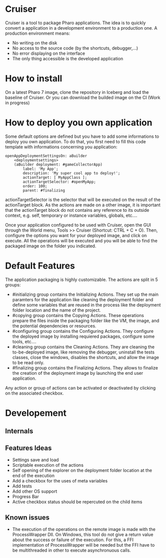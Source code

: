 # Cruiser

Cruiser is a tool to package Pharo applications.
The idea is to quickly convert a application in a development environment to a production one.
A production environment means:
- No writing on the disk
- No access to the source code (by the shortcuts, debugger,...)
- No error displaying on the interface
- The only thing accessible is the developed application 

# How to install

On a latest Pharo 7 image, clone the repository in Iceberg and load the baseline of Cruiser.
Or you can download the builded image on the CI (Work in progress)

# How to deploy you own application

Some default options are defined but you have to add some informations to deploy you own application. To do that, you first need to fill this code template with informations concerning you application:

```
openAppDeploymentSettingsOn: aBuilder
	<deploymentsettings>
	(aBuilder deployment: #gameCollectorApp)
		label: 'My App';
		description: 'My super cool app to deploy!';
		actionTarget: [ MyAppClass ];
		actionTargetSelector: #openMyApp;
		order: 100;
		parent: #finalizing 
```

actionTargetSelector is the selector that will be executed on the result of the actionTarget block.
As the actions are made on a other image, it is important that the actionTarget block do not contains any reference to its outside context, e.g. self, temporary or instance variables, globals, etc....

Once your application configured to be used with Cruiser, open the GUI through the World menu, Tools >> Cruiser (Shortcut: CTRL + C + O).
Then, configure the options you want for your deployed image, and click on execute. All the operations will be executed and you will be able to find the packaged image on the folder you indicated.


# Default Features

The application packaging is highly customizable. The actions are split in 5 groups:

- #initializing group contains the  Initializing Actions. They set up the main paramters for the application like cleaning the deployment folder and define some variables that are reused in the process like the deployment folder location and the name of the project.
- #copying group contains the Copying Actions. These operations prepare the files inside the packaging folder like the VM, the image, and the potential dependencies or resources.
- #configuring group contains  the Configuring Actions. They configure the deployed image by installing requiered packages, configure some tools, etc....
- #cleaning group contains the Cleaning Actions. They are cleaning the to-be-deployed image, like removing the debugger, uninstall the tests classes, close the windows, disables the shortcuts, and allow the image to be read only.
- #finalizing group contains the Finalizing Actions. They allows to finalize the creation of the deployment image by launching the end user application.

Any action or group of actions can be activated or deactivated by clicking on the associated checkbox.

# Developement 

## Internals

## Features Ideas

- Settings save and load
- Scriptable execution of the actions 
- Self opening of the explorer on the deployment folder location at the end of the execution
- Add a checkbox for the uses of meta variables
- Add tests
- Add other OS support
- Progress Bar
- Active checkbox status should be repercuted on the child items

## Known issues

- The execution of the operations on the remote image is made with the ProcessWrapper Dll. On Windows, this tool do not give a return value about the success or failure of the execution. For this, a FFI implementation of ProcessWrapper will be needed but the FFI have to be multithreaded in other to execute asynchronuous calls.


